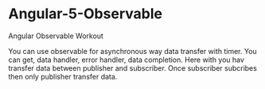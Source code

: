 # Angular-5-Observable
Angular Observable Workout

You can use observable for asynchronous way data transfer with timer.
You can get,
  data handler,
  error handler,
  data completion.
Here with you hav transfer data between publisher and subscriber.
Once subscriber subcribes then only publisher transfer data.

